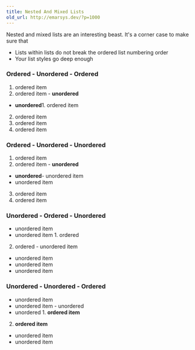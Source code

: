 ```yaml
---
title: Nested And Mixed Lists
old_url: http://emarsys.dev/?p=1000
---
```

Nested and mixed lists are an interesting beast. It's a corner case to make sure that

- Lists within lists do not break the ordered list numbering order
- Your list styles go deep enough

### Ordered - Unordered - Ordered

1. ordered item
2. ordered item - **unordered**
- **unordered**1. ordered item
2. ordered item
3. ordered item
4. ordered item

### Ordered - Unordered - Unordered

1. ordered item
2. ordered item - **unordered**
- **unordered**- unordered item
- unordered item
3. ordered item
4. ordered item

### Unordered - Ordered - Unordered

- unordered item
- unordered item 1. ordered
2. ordered - unordered item
- unordered item
- unordered item
- unordered item

### Unordered - Unordered - Ordered

- unordered item
- unordered item - unordered
- unordered 1. **ordered item**
2. **ordered item**
- unordered item
- unordered item